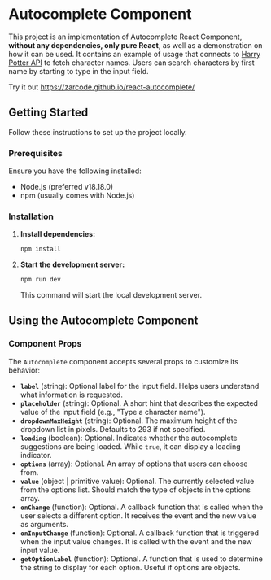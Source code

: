# Autocomplete Component

This project is an implementation of Autocomplete React Component, **without any dependencies, only pure React**, as well as a demonstration on how it can be used. It contains an example of usage that connects to [Harry Potter API](https://github.com/fedeperin/potterapi) to fetch character names. Users can search characters by first name by starting to type in the input field.

Try it out https://zarcode.github.io/react-autocomplete/

## Getting Started

Follow these instructions to set up the project locally.

### Prerequisites

Ensure you have the following installed:

- Node.js (preferred v18.18.0)
- npm (usually comes with Node.js)

### Installation

1. **Install dependencies:**

   ```bash
   npm install
   ```

2. **Start the development server:**

   ```bash
   npm run dev
   ```

   This command will start the local development server.

## Using the Autocomplete Component

### Component Props

The `Autocomplete` component accepts several props to customize its behavior:

- **`label`** (string): Optional label for the input field. Helps users understand what information is requested.
- **`placeholder`** (string): Optional. A short hint that describes the expected value of the input field (e.g., "Type a character name").
- **`dropdownMaxHeight`** (string): Optional. The maximum height of the dropdown list in pixels. Defaults to 293 if not specified.
- **`loading`** (boolean): Optional. Indicates whether the autocomplete suggestions are being loaded. While `true`, it can display a loading indicator.
- **`options`** (array): Optional. An array of options that users can choose from.
- **`value`** (object | primitive value): Optional. The currently selected value from the options list. Should match the type of objects in the options array.
- **`onChange`** (function): Optional. A callback function that is called when the user selects a different option. It receives the event and the new value as arguments.
- **`onInputChange`** (function): Optional. A callback function that is triggered when the input value changes. It is called with the event and the new input value.
- **`getOptionLabel`** (function): Optional. A function that is used to determine the string to display for each option. Useful if options are objects.

